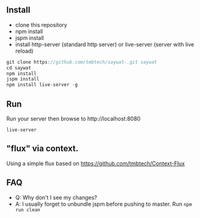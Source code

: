 ## Install
* clone this repository 
* npm install
* jspm install
* install http-server (standard http server) or live-server (server with live reload)

```js
git clone https://github.com/tmbtech/saywat-.git saywat 
cd saywat 
npm install
jspm install
npm install live-server -g
```

## Run
Run your server then browse to http://localhost:8080

```
live-server
```

## "flux" via context.
Using a simple flux based on https://github.com/tmbtech/Context-Flux

## FAQ
- Q: Why don't I see my changes?
- A: I usually forget to unbundle jspm before pushing to master. Run `npm run clean`



